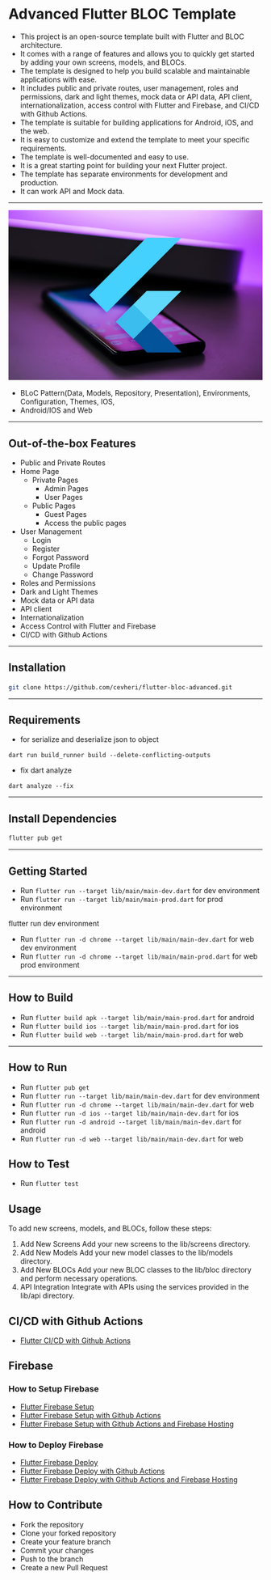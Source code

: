 # Advanced Flutter BLOC Template

* This project is an open-source template built with Flutter and BLOC architecture. 
* It comes with a range of features and allows you to quickly get started by adding your own screens, models, and BLOCs.
* The template is designed to help you build scalable and maintainable applications with ease.
* It includes public and private routes, user management, roles and permissions, dark and light themes, mock data or API data, API client, internationalization, access control with Flutter and Firebase, and CI/CD with Github Actions.
* The template is suitable for building applications for Android, iOS, and the web.
* It is easy to customize and extend the template to meet your specific requirements.
* The template is well-documented and easy to use.
* It is a great starting point for building your next Flutter project.
* The template has separate environments for development and production.
* It can work API and Mock data.

---
![img.png](img.png)


* BLoC Pattern(Data, Models, Repository, Presentation), Environments, Configuration, Themes, IOS,
* Android/IOS and Web 

---

## Out-of-the-box Features

- Public and Private Routes
- Home Page
    - Private Pages
        - Admin Pages
        - User Pages
    - Public Pages
        - Guest Pages
        - Access the public pages
- User Management
    - Login
    - Register
    - Forgot Password
    - Update Profile
    - Change Password
- Roles and Permissions
- Dark and Light Themes
- Mock data or API data
- API client
- Internationalization
- Access Control with Flutter and Firebase
- CI/CD with Github Actions

---

## Installation
```bash
git clone https://github.com/cevheri/flutter-bloc-advanced.git
```

---

## Requirements

* for serialize and deserialize json to object
```
dart run build_runner build --delete-conflicting-outputs
```

* fix dart analyze
```
dart analyze --fix
```

---

## Install Dependencies

```bash
flutter pub get
```

---

## Getting Started

- Run `flutter run --target lib/main/main-dev.dart` for dev environment
- Run `flutter run --target lib/main/main-prod.dart` for prod environment

flutter run dev environment

- Run `flutter run -d chrome --target lib/main/main-dev.dart` for web dev environment
- Run `flutter run -d chrome --target lib/main/main-prod.dart` for web prod environment

---

## How to Build

- Run `flutter build apk --target lib/main/main-prod.dart` for android
- Run `flutter build ios --target lib/main/main-prod.dart` for ios
- Run `flutter build web --target lib/main/main-prod.dart` for web

---

## How to Run

- Run `flutter pub get`
- Run `flutter run --target lib/main/main-dev.dart` for dev environment
- Run `flutter run -d chrome --target lib/main/main-dev.dart` for web
- Run `flutter run -d ios --target lib/main/main-dev.dart` for ios
- Run `flutter run -d android --target lib/main/main-dev.dart` for android
- Run `flutter run -d web --target lib/main/main-dev.dart` for web

## How to Test

- Run `flutter test`

## Usage

To add new screens, models, and BLOCs, follow these steps:

1. Add New Screens
   Add your new screens to the lib/screens directory.
2. Add New Models
   Add your new model classes to the lib/models directory.
3. Add New BLOCs
   Add your new BLOC classes to the lib/bloc directory and perform necessary operations.
4. API Integration 
   Integrate with APIs using the services provided in the lib/api directory.


## CI/CD with Github Actions

- [Flutter CI/CD with Github Actions]()

## Firebase

### How to Setup Firebase

- [Flutter Firebase Setup]()
- [Flutter Firebase Setup with Github Actions]()
- [Flutter Firebase Setup with Github Actions and Firebase Hosting]()

### How to Deploy Firebase

- [Flutter Firebase Deploy]()
- [Flutter Firebase Deploy with Github Actions]()
- [Flutter Firebase Deploy with Github Actions and Firebase Hosting]()


## How to Contribute

- Fork the repository
- Clone your forked repository
- Create your feature branch
- Commit your changes
- Push to the branch
- Create a new Pull Request


